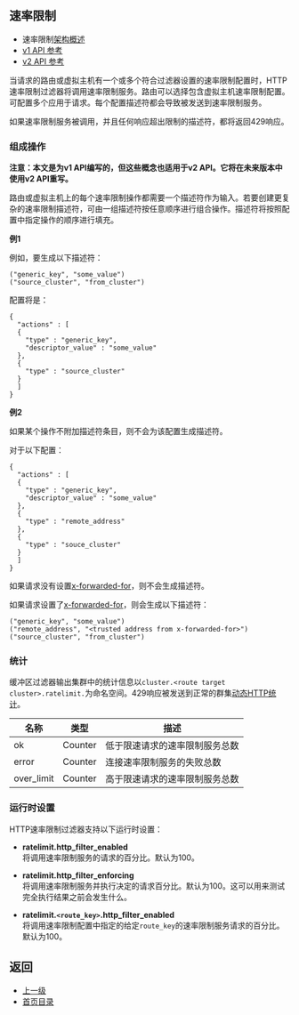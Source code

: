 ## 速率限制

- 速率限制[架构概述](../../Introduction/Architectureoverview/Globalratelimiting.md)
- [v1 API 参考](../../v1APIreference/HTTPfilters/Ratelimit.md)
- [v2 API 参考](../../v2APIreference/Filters/HTTPfilters/Ratelimit.md)

当请求的路由或虚拟主机有一个或多个符合过滤器设置的速率限制配置时，HTTP速率限制过滤器将调用速率限制服务。路由可以选择包含虚拟主机速率限制配置。可配置多个应用于请求。每个配置描述符都会导致被发送到速率限制服务。

如果速率限制服务被调用，并且任何响应超出限制的描述符，都将返回429响应。

### 组成操作
**注意：本文是为v1 API编写的，但这些概念也适用于v2 API。它将在未来版本中使用v2 API重写。**

路由或虚拟主机上的每个速率限制操作都需要一个描述符作为输入。若要创建更复杂的速率限制描述符，可由一组描述符按任意顺序进行组合操作。描述符将按照配置中指定操作的顺序进行填充。

**例1**

例如，要生成以下描述符：
```
("generic_key", "some_value")
("source_cluster", "from_cluster")
```

配置将是：
```
{
  "actions" : [
  {
    "type" : "generic_key",
    "descriptor_value" : "some_value"
  },
  {
    "type" : "source_cluster"
  }
  ]
}
```

**例2**

如果某个操作不附加描述符条目，则不会为该配置生成描述符。

对于以下配置：

```
{
  "actions" : [
  {
    "type" : "generic_key",
    "descriptor_value" : "some_value"
  },
  {
    "type" : "remote_address"
  },
  {
    "type" : "souce_cluster"
  }
  ]
}
```

如果请求没有设置[x-forwarded-for](../../Configurationreference/HTTPconnectionmanager/HTTPheadermanipulation.md)，则不会生成描述符。

如果请求设置了[x-forwarded-for](../../Configurationreference/HTTPconnectionmanager/HTTPheadermanipulation.md)，则会生成以下描述符：

```
("generic_key", "some_value")
("remote_address", "<trusted address from x-forwarded-for>")
("source_cluster", "from_cluster")
```

### 统计
缓冲区过滤器输出集群中的统计信息以`cluster.<route target cluster>.ratelimit.`为命名空间。429响应被发送到正常的群集[动态HTTP统计](../../Configurationreference/Clustermanager/Statistics.md)。

|	名称	|	类型	|	描述	|
|	 -------------	|	 -------------	|	 -------------	|
|	ok	|	Counter	|	低于限速请求的速率限制服务总数	|
|	error	|	Counter	|	连接速率限制服务的失败总数	|
|	over_limit	|	Counter	|	高于限速请求的速率限制服务总数	|

### 运行时设置
HTTP速率限制过滤器支持以下运行时设置：

- **ratelimit.http_filter_enabled**<br />
将调用速率限制服务的请求的百分比。默认为100。

- **ratelimit.http_filter_enforcing**<br />
将调用速率限制服务并执行决定的请求百分比。默认为100。这可以用来测试完全执行结果之前会发生什么。

- **ratelimit.`<route_key>`.http_filter_enabled**<br />
将调用速率限制配置中指定的给定`route_key`的速率限制服务请求的百分比。默认为100。

## 返回
- [上一级](../HTTPfilters.md)
- [首页目录](../../README.md)
